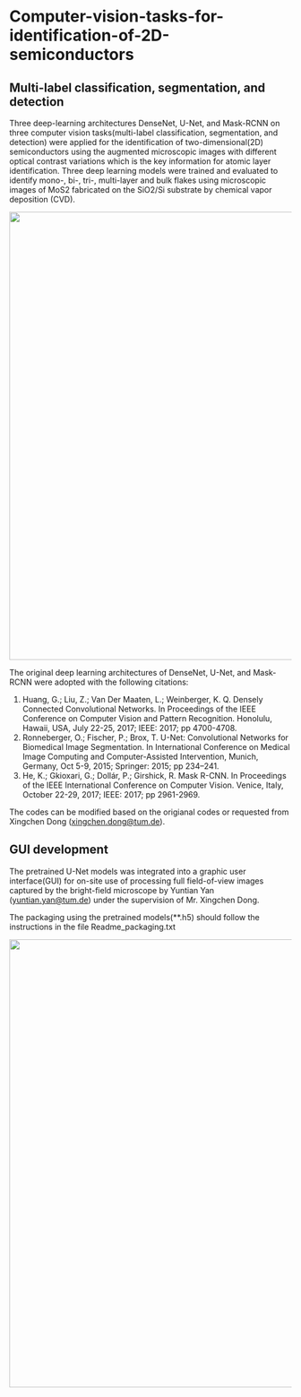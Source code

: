 # Computer-vision-tasks-for-identification-of-2D-semiconductors

## Multi-label classification, segmentation, and detection
Three deep-learning architectures DenseNet, U-Net, and Mask-RCNN on three computer vision tasks(multi-label classification, segmentation, and detection) were applied for the identification of two-dimensional(2D) semiconductors using the augmented microscopic images with different optical contrast variations which is the key information for atomic layer identification. Three deep learning models were trained and evaluated to identify mono-, bi-, tri-, multi-layer and bulk flakes using microscopic images of MoS2 fabricated on the SiO2/Si substrate by chemical vapor deposition (CVD). 

<div align=center>
<img src="https://github.com/TUM-XING/Computer-vision-tasks-for-identification-of-2D-semiconductors-/blob/main/Fig1.png" width="800">
</div>

The original deep learning architectures of DenseNet, U-Net, and Mask-RCNN were adopted with the following citations:
1. Huang, G.; Liu, Z.; Van Der Maaten, L.; Weinberger, K. Q. Densely Connected Convolutional Networks. In Proceedings of the IEEE Conference on Computer Vision and Pattern Recognition. Honolulu, Hawaii, USA, July 22-25, 2017; IEEE: 2017; pp 4700-4708. 
2. Ronneberger, O.; Fischer, P.; Brox, T. U-Net: Convolutional Networks for Biomedical Image Segmentation. In International Conference on Medical Image Computing and Computer-Assisted Intervention, Munich, Germany, Oct 5-9, 2015; Springer: 2015; pp 234–241.
3. He, K.; Gkioxari, G.; Dollár, P.; Girshick, R. Mask R-CNN. In Proceedings of the IEEE International Conference on Computer Vision. Venice, Italy, October 22-29, 2017; IEEE: 2017; pp 2961-2969.

The codes can be modified based on the origianal codes or requested from Xingchen Dong (xingchen.dong@tum.de).

## GUI development
The pretrained U-Net models was integrated into a graphic user interface(GUI) for on-site use of processing full field-of-view images captured by the bright-field microscope by Yuntian Yan (yuntian.yan@tum.de) under the supervision of Mr. Xingchen Dong. 

The packaging using the pretrained models(**.h5) should follow the instructions in the file Readme_packaging.txt

<div align=center>
<img src="https://github.com/TUM-XING/Computer-vision-tasks-for-identification-of-2D-semiconductors-/blob/main/Fig2.jpg" width="800">
</div>


